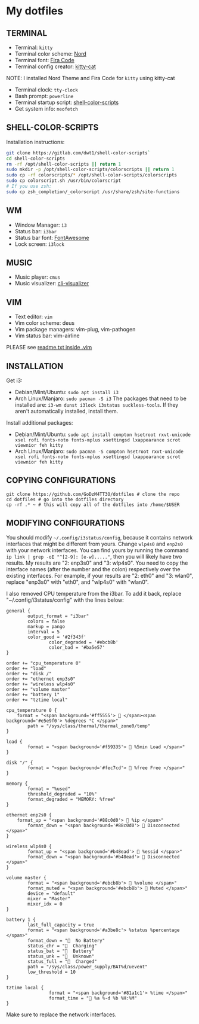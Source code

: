 # My dotfiles
## TERMINAL
- Terminal: `kitty`
- Terminal color scheme: [Nord](http://nordtheme.com/)
- Terminal font: [Fira Code](https://github.com/tonsky/FiraCode)
- Terminal config creator: [kitty-cat](https://github.com/adi1090x/kitty-cat)

NOTE: I installed Nord Theme and Fira Code for `kitty` using kitty-cat

- Terminal clock: `tty-clock`
- Bash prompt: `powerline`
- Terminal startup script: [shell-color-scripts](https://gitlab.com/dwt1/shell-color-scripts)
- Get system info: `neofetch`

## SHELL-COLOR-SCRIPTS
Installation instructions:

```bash
git clone https://gitlab.com/dwt1/shell-color-scripts`
cd shell-color-scripts
rm -rf /opt/shell-color-scripts || return 1
sudo mkdir -p /opt/shell-color-scripts/colorscripts || return 1
sudo cp -rf colorscripts/* /opt/shell-color-scripts/colorscripts
sudo cp colorscript.sh /usr/bin/colorscript
# If you use zsh:
sudo cp zsh_completion/_colorscript /usr/share/zsh/site-functions
```

## WM
- Window Manager: `i3`
- Status bar: `i3bar`
- Status bar font: [FontAwesome](https://github.com/fontawesome/fontawesome)
- Lock screen: `i3lock`

## MUSIC
- Music player: `cmus`
- Music visualizer: [cli-visualizer](https://github.com/dpayne/cli-visualizer)

## VIM
- Text editor: `vim`
- Vim color scheme: deus
- Vim package managers: vim-plug, vim-pathogen
- Vim status bar: vim-airline

PLEASE see [readme.txt inside .vim](https://github.com/godzm4tt3o/dotfiles/blob/master/.vim/readme.txt)

## INSTALLATION
Get i3:
- Debian/Mint/Ubuntu: `sudo apt install i3`
- Arch Linux/Manjaro: `sudo pacman -S i3`
The packages that need to be installed are: `i3-wm dunst i3lock i3status suckless-tools`.
If they aren't automatically installed, install them.

Install additional packages:
- Debian/Mint/Ubuntu: `sudo apt install compton hsetroot rxvt-unicode xsel rofi fonts-noto fonts-mplus xsettingsd lxappearance scrot viewnior feh kitty`
- Arch Linux/Manjaro: `sudo pacman -S compton hsetroot rxvt-unicode xsel rofi fonts-noto fonts-mplus xsettingsd lxappearance scrot viewnior feh kitty`

## COPYING CONFIGURATIONS
```
git clone https://github.com/GoDzM4TT3O/dotfiles # clone the repo
cd dotfiles # go into the dotfiles directory
cp -rf .* ~ # this will copy all of the dotfiles into /home/$USER
```

## MODIFYING CONFIGURATIONS
You should modify `~/.config/i3status/config`, because it contains network interfaces that might be different from yours.
Change `wlp4s0` and `enp2s0` with your network interfaces.
You can find yours by running the command `ip link | grep -oE "^[2-9]: [e-w]....."`, then you will likely have two results.
My results are "2: enp3s0" and "3: wlp4s0". You need to copy the interface names (after the number and the colon) respectively over the existing interfaces.
For example, if your results are "2: eth0" and "3: wlan0", replace "enp3s0" with "eth0", and "wlp4s0" with "wlan0".

I also removed CPU temperature from the i3bar. To add it back, replace "~/.config/i3status/config" with the lines below:

```
general {
        output_format = "i3bar"
        colors = false
        markup = pango
        interval = 5
        color_good = '#2f343f'
                color_degraded = '#ebcb8b'
                color_bad = '#ba5e57'
}

order += "cpu_temperature 0"
order += "load"
order += "disk /"
order += "ethernet enp3s0"
order += "wireless wlp4s0"
order += "volume master"
order += "battery 1"
order += "tztime local"

cpu_temperature 0 {
	format = "<span background='#ff5555'>  </span><span background='#e5e9f0'> %degrees °C </span>"
        path = "/sys/class/thermal/thermal_zone0/temp"
}

load {
        format = "<span background='#f59335'>  %5min Load </span>"
}

disk "/" {
        format = "<span background='#fec7cd'>  %free Free </span>"
}

memory {
        format = "%used"
        threshold_degraded = "10%"
        format_degraded = "MEMORY: %free"
}

ethernet enp2s0 {
	format_up = "<span background='#88c0d0'>  %ip </span>"
        format_down = "<span background='#88c0d0'>  Disconnected </span>"
}

wireless wlp4s0 {
        format_up = "<span background='#b48ead'>  %essid </span>"
        format_down = "<span background='#b48ead'>  Disconnected </span>"
}

volume master {
        format = "<span background='#ebcb8b'>  %volume </span>"
        format_muted = "<span background='#ebcb8b'>  Muted </span>"
        device = "default"
        mixer = "Master"
        mixer_idx = 0
}

battery 1 {
        last_full_capacity = true
        format = "<span background='#a3be8c'> %status %percentage </span>"
        format_down = "  No Battery"
        status_chr = "  Charging"
        status_bat = "  Battery"
        status_unk = "  Unknown"
        status_full = "  Charged"
        path = "/sys/class/power_supply/BAT%d/uevent"
        low_threshold = 10
}

tztime local {
                format = "<span background='#81a1c1'> %time </span>"
                format_time = " %a %-d %b %H:%M"
}

```

Make sure to replace the network interfaces.
